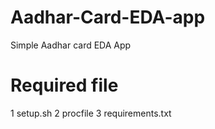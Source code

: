 # Aadhar-Card-EDA-app
Simple Aadhar card EDA App

# Required file
1 setup.sh
2 procfile
3 requirements.txt
